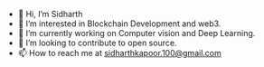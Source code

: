 - 👋 Hi, I’m Sidharth
- 👀 I’m interested in Blockchain Development and web3.
- 🌱 I’m currently working on Computer vision and Deep Learning.
- 💞️ I’m looking to contribute to open source.
- 📫 How to reach me at sidharthkapoor.100@gmail.com
